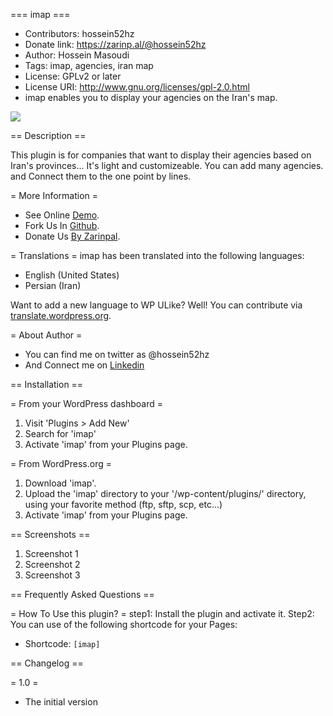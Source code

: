 === imap ===

*   Contributors: hossein52hz
*   Donate link: https://zarinp.al/@hossein52hz
*   Author: Hossein Masoudi
*   Tags: imap, agencies, iran map
*   License: GPLv2 or later
*   License URI: http://www.gnu.org/licenses/gpl-2.0.html
*   imap enables you to display your agencies on the Iran's map.

<img src="http://wpro.ir/imap/wp-content/uploads/2019/04/imap-screenshot.png">

== Description ==

This plugin is for companies that want to display their agencies based on Iran's provinces...
It's light and customizeable. You can add many agencies. and Connect them to the one point by lines.

= More Information =

*   See Online [Demo](http://wpro.ir/imap/?page_id=12).
*   Fork Us In [Github](https://github.com/Hossein52Hz/imap).
*   Donate Us [By Zarinpal](https://zarinp.al/@hossein52hz).

= Translations =
imap has been translated into the following languages:

*   English (United States)
*   Persian (Iran)

Want to add a new language to WP ULike? Well! You can contribute via [translate.wordpress.org](https://translate.wordpress.org/projects/wp-plugins/wp-ulike).

= About Author =

*   You can find me on twitter as @hossein52hz
*   And Connect me on [Linkedin](https://ir.linkedin.com/in/hossein52hz)

== Installation ==

= From your WordPress dashboard =

1. Visit 'Plugins > Add New'
2. Search for 'imap'
3. Activate 'imap' from your Plugins page.

= From WordPress.org =

1. Download 'imap'.
2. Upload the 'imap' directory to your '/wp-content/plugins/' directory, using your favorite method (ftp, sftp, scp, etc...)
3. Activate 'imap' from your Plugins page.

== Screenshots ==

1. Screenshot 1
2. Screenshot 2
3. Screenshot 3

== Frequently Asked Questions ==

= How To Use this plugin? =
step1: Install the plugin and activate it.
Step2: You can use of the following shortcode for your Pages:

*   Shortcode:
`[imap]`

== Changelog ==

= 1.0 =
* The initial version
